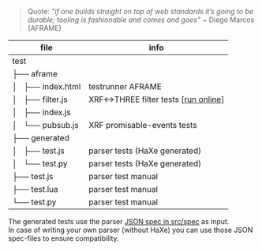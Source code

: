 > Quote: *"if one builds straight on top of web standards it’s going to be durable; tooling is fashionable and comes and goes"* ~ Diego Marcos (AFRAME)

| file                   | info                        |
|------------------------|-----------------------------|
| test                   |                             |
| ├── aframe             |                             |
| │   ├── index.html     | testrunner AFRAME           |
| │   ├── filter.js      | XRF<->THREE filter tests [[run online]](https://coderofsalvation.github.io/test/aframe) |
| │   ├── index.js       |                             |
| │   └── pubsub.js      | XRF promisable-events tests |
| ├── generated          |                              |
| │   ├── test.js        | parser tests (HaXe generated)|
| │   └── test.py        | parser tests (HaXe generated)|
| ├── test.js            | parser test manual          |
| ├── test.lua           | parser test manual          |
| └── test.py            | parser test manual          |

The generated tests use the parser [JSON spec in src/spec](src/spec) as input.<br>
In case of writing your own parser (without HaXe) you can use those JSON spec-files to ensure compatibility.

